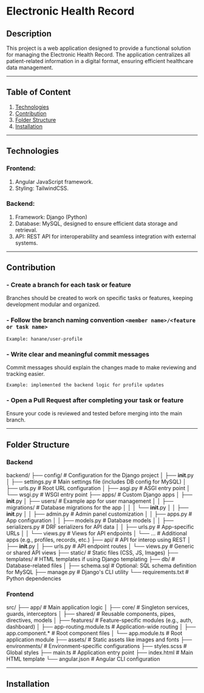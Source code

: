 # Electronic Health Record
## Description
This project is a web application designed to provide a functional solution for managing the Electronic Health Record. The application centralizes all patient-related information in a digital format, ensuring efficient healthcare data management.

---

## Table of Content
1. [Technologies](#Technologies)
2. [Contribution](#Contribution)
3. [Folder Structure](#Folder-Structure)
4. [Installation](#Installation)

---

## Technologies

### Frontend:
1. Angular JavaScript framework.
2. Styling: TailwindCSS.

### Backend:
1. Framework: Django (Python)
2. Database: MySQL, designed to ensure efficient data storage and retrieval.
3. API: REST API for interoperability and seamless integration with external systems.

---

## Contribution

### - Create a branch for each task or feature  
Branches should be created to work on specific tasks or features, keeping development modular and organized.  

### - Follow the branch naming convention `<member name>/<feature or task name>`  

```
Example: hanane/user-profile
```

### - Write clear and meaningful commit messages  
Commit messages should explain the changes made to make reviewing and tracking easier.  

```
Example: implemented the backend logic for profile updates
```

### - Open a Pull Request after completing your task or feature  
Ensure your code is reviewed and tested before merging into the main branch.  

---

## Folder Structure

### Backend

backend/
├── config/                   # Configuration for the Django project
│   ├── __init__.py
│   ├── settings.py           # Main settings file (includes DB config for MySQL)
│   ├── urls.py               # Root URL configuration
│   ├── asgi.py               # ASGI entry point
│   └── wsgi.py               # WSGI entry point
├── apps/                     # Custom Django apps
│   ├── __init__.py
│   ├── users/                # Example app for user management
│   │   ├── migrations/       # Database migrations for the app
│   │   │   └── __init__.py
│   │   ├── __init__.py
│   │   ├── admin.py          # Admin panel customization
│   │   ├── apps.py           # App configuration
│   │   ├── models.py         # Database models
│   │   ├── serializers.py    # DRF serializers for API data
│   │   ├── urls.py           # App-specific URLs
│   │   └── views.py          # Views for API endpoints
│   └── ...                   # Additional apps (e.g., profiles, records, etc.)
├── api/                      # API for interop using REST
│   ├── __init__.py
│   ├── urls.py               # API endpoint routes
│   └── views.py              # Generic or shared API views
├── static/                   # Static files (CSS, JS, Images)
├── templates/                # HTML templates if using Django templating
├── db/                       # Database-related files
│   ├── schema.sql            # Optional: SQL schema definition for MySQL
├── manage.py                 # Django's CLI utility
└── requirements.txt          # Python dependencies

### Frontend

src/
├── app/                        # Main application logic
│   ├── core/                   # Singleton services, guards, interceptors
│   ├── shared/                 # Reusable components, pipes, directives, models
│   ├── features/               # Feature-specific modules (e.g., auth, dashboard)
│   ├── app-routing.module.ts   # Application-wide routing
│   ├── app.component.*         # Root component files
│   └── app.module.ts           # Root application module
├── assets/                     # Static assets like images and fonts
├── environments/               # Environment-specific configurations
├── styles.scss                 # Global styles
├── main.ts                     # Application entry point
├── index.html                  # Main HTML template
└── angular.json                # Angular CLI configuration

---

## Installation

